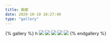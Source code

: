 ```yaml
---
title: 画廊
date: 2020-10-10 10:27:40
type: "gallery"
---
```

{% gallery %} h
![](https://w.wallhaven.cc/full/zm/wallhaven-zmprlw.jpg)
![](ttps://w.wallhaven.cc/full/4g/wallhaven-4g2jy7.jpg)
![](https://w.wallhaven.cc/full/kw/wallhaven-kwmgr1.jpg)
![](https://w.wallhaven.cc/full/83/wallhaven-83g8gk.jpg)
![](https://w.wallhaven.cc/full/nm/wallhaven-nmeor8.jpg)
{% endgallery %}